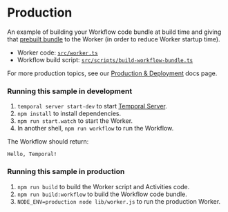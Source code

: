 # Production

An example of building your Workflow code bundle at build time and giving that [prebuilt bundle](https://docs.temporal.io/dev-guide/typescript/foundations#prebuilt-workflow-bundles) to the Worker (in order to reduce Worker startup time).

- Worker code: [`src/worker.ts`](./src/worker.ts)
- Workflow build script: [`src/scripts/build-workflow-bundle.ts`](./src/scripts/build-workflow-bundle.ts)

For more production topics, see our [Production & Deployment](https://docs.temporal.io/server/production-deployment) docs page.

### Running this sample in development

1. `temporal server start-dev` to start [Temporal Server](https://github.com/temporalio/cli/#installation).
1. `npm install` to install dependencies.
1. `npm run start.watch` to start the Worker.
1. In another shell, `npm run workflow` to run the Workflow.

The Workflow should return:

```
Hello, Temporal!
```

### Running this sample in production

1. `npm run build` to build the Worker script and Activities code.
1. `npm run build:workflow` to build the Workflow code bundle.
1. `NODE_ENV=production node lib/worker.js` to run the production Worker.
